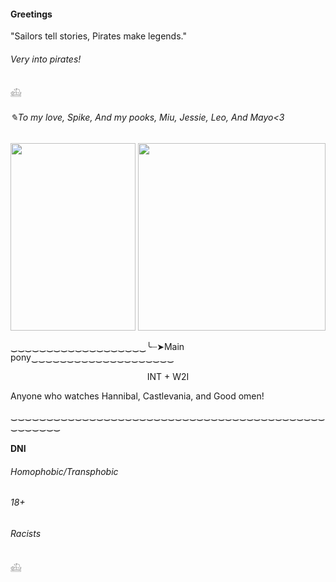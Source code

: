 <h4>Greetings</h4>

<h7>"Sailors tell stories, Pirates make legends."<h7>
<h6>Very into pirates!</h6>
𓊝
 
<H6>✎To my love, Spike, And my pooks, Miu, Jessie, Leo, And Mayo<3</H6>
 
<p align="Left">
 <img width="200" height="300" src="https://github.com/user-attachments/assets/11533f83-89cc-4c34-8acf-6fb77812eadc">
<img width="300" height="300" src="https://github.com/user-attachments/assets/0f8947e7-6049-498f-9e7a-9008c1ed9c92">
</p>

‿‿‿‿‿‿‿‿‿‿‿‿‿‿‿‿‿‿‿╰┈➤Main pony‿‿‿‿‿‿‿‿‿‿‿‿‿‿‿‿‿‿‿‿

<p align="Center">
<h7>INT + W2I<h7>
 </p>

 <p align="left">
Anyone who watches Hannibal, Castlevania, and Good omen!
 </p>
‿‿‿‿‿‿‿‿‿‿‿‿‿‿‿‿‿‿‿‿‿‿‿‿‿‿‿‿‿‿‿‿‿‿‿‿‿‿‿‿‿‿‿‿‿‿‿‿‿‿‿

<h4>DNI</h4> 
<h6>Homophobic/Transphobic</h6>
<h6>18+</h6>
<h6>Racists</h6>
𓊝

